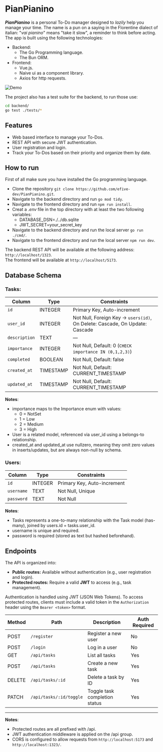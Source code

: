 # PianPianino

**_PianPianino_** is a personal To-Do manager designed to _lazily_ help you manage your time. The name is a pun on a saying in the Florentine dialect of italian: "*vai pianino*" means "take it slow", a reminder to think before acting. <br>
The app is built using the following technologies:
- Backend:
    - The Go Programming language.
    - The Bun ORM.
- Frontend:
    - Vue.js.
    - Naive ui as a component library.
    - Axios for http requests.

![Demo](./assets/PianPianino.gif)

The project also has a test suite for the backend, to run those use:
```bash
cd backend/
go test ./tests/*
```

## Features
- Web based interface to manage your To-Dos.
- REST API with secure JWT authentication.
- User registration and login.
- Track your To-Dos based on their priority and organize them by date.

## How to run
First of all make sure you have installed the Go programming language.
- Clone the repository  ```git clone https://github.com/efive-dev/PianPianino.git```.
- Navigate to the backend directory and run ```go mod tidy```.
- Navigate to the frontend directory and run ```npm run install```.
- Creat a *.env* file in the top directory with at least the two following variables:
    - DATABASE_DSN=./../db.sqlite
    - JWT_SECRET=your_secret_key
- Navigate to the backend directory and run the local server ```go run ./cmd/```.
- Navigate to the frontend directory and run the local server ```npm run dev```.

The backend REST API will be available at the following address: `http://localhost/1323`. <br>
The frontend will be available at `http://localhost/5173`.

## Database Schema
### Tasks:
| Column        | Type      | Constraints                                                                 |
| ------------- | --------- | --------------------------------------------------------------------------- |
| `id`          | INTEGER   | Primary Key, Auto-increment                                                 |
| `user_id`     | INTEGER   | Not Null, Foreign Key → `users(id)`, On Delete: Cascade, On Update: Cascade |
| `description` | TEXT      | —                                                                           |
| `importance`  | INTEGER   | Not Null, Default: 0 (`CHECK importance IN (0,1,2,3)`)                      |
| `completed`   | BOOLEAN   | Not Null, Default: false                                                    |
| `created_at`  | TIMESTAMP | Not Null, Default: CURRENT\_TIMESTAMP                                       |
| `updated_at`  | TIMESTAMP | Not Null, Default: CURRENT\_TIMESTAMP                                       |

**Notes**:
- importance maps to the Importance enum with values:
  - 0 = NotSet
  - 1 = Low
  - 2 = Medium
  - 3 = High
- User is a related model, referenced via user_id using a belongs-to relationship.
- created_at and updated_at use nullzero, meaning they omit zero values in inserts/updates, but are always non-null by schema.

### Users:
| Column     | Type    | Constraints                 |
| ---------- | ------- | --------------------------- |
| `id`       | INTEGER | Primary Key, Auto-increment |
| `username` | TEXT    | Not Null, Unique            |
| `password` | TEXT    | Not Null                    |

**Notes**:
- Tasks represents a one-to-many relationship with the Task model (has-many), joined by users.id = tasks.user_id.
- username is unique and required.
- password is required (stored as text but hashed beforehand).

## Endpoints

The API is organized into:

- **Public routes:** Available without authentication (e.g., user registration and login).
- **Protected routes:** Require a valid **JWT** to access (e.g., task management).

Authentication is handled using JWT (JSON Web Tokens). To access protected routes, clients must include a valid token in the `Authorization` header using the `Bearer <token>` format.

| Method | Path                   | Description                   | Auth Required |
|--------|------------------------|-------------------------------|--------------|
| POST   | `/register`            | Register a new user            | No           |
| POST   | `/login`               | Log in a user                  | No           |
| GET    | `/api/tasks`           | List all tasks                 | Yes          |
| POST   | `/api/tasks`           | Create a new task              | Yes          |
| DELETE | `/api/tasks/:id`       | Delete a task by ID            | Yes          |
| PATCH  | `/api/tasks/:id/toggle`| Toggle task completion status | Yes          |

---

**Notes**:
- Protected routes are all prefixed with /api.
- JWT authentication middleware is applied on the /api group.
- CORS is configured to allow requests from `http://localhost:5173` and `http://localhost:1323/`.



